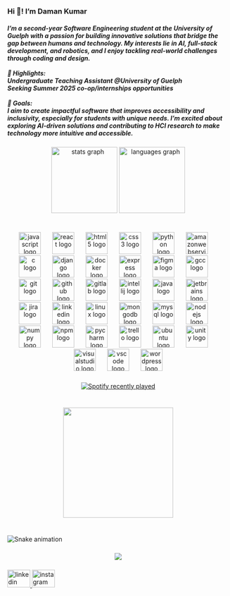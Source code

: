 <h3 align="left">Hi 👋! I’m Daman Kumar</h3><h5>I’m a second-year Software Engineering student at the University of Guelph with a passion for building innovative solutions that bridge the gap between humans and technology. My interests lie in AI, full-stack development, and robotics, and I enjoy tackling real-world challenges through coding and design.<br><br>🌟 Highlights:<br>Undergraduate Teaching Assistant @University of Guelph <br>Seeking Summer 2025 co-op/internships opportunities<br><br>🎯 Goals:<br>I aim to create impactful software that improves accessibility and inclusivity, especially for students with unique needs. I’m excited about exploring AI-driven solutions and contributing to HCI research to make technology more intuitive and accessible.</h5>

###

<div align="center">
  <img src="https://github-readme-stats.vercel.app/api?username=damnnDaman&hide_title=false&hide_rank=false&show_icons=true&include_all_commits=true&count_private=true&disable_animations=false&theme=dracula&locale=en&hide_border=false" height="150" alt="stats graph"  />
  <img src="https://github-readme-stats.vercel.app/api/top-langs?username=damnnDaman&locale=en&hide_title=false&layout=compact&card_width=320&langs_count=5&theme=dracula&hide_border=false" height="150" alt="languages graph"  />
</div>

###

<br clear="both">

<div align="center">
  <img src="https://cdn.jsdelivr.net/gh/devicons/devicon/icons/javascript/javascript-original.svg" height="50" alt="javascript logo"  />
  <img width="18" />
  <img src="https://cdn.jsdelivr.net/gh/devicons/devicon/icons/react/react-original.svg" height="50" alt="react logo"  />
  <img width="18" />
  <img src="https://cdn.jsdelivr.net/gh/devicons/devicon/icons/html5/html5-original.svg" height="50" alt="html5 logo"  />
  <img width="18" />
  <img src="https://cdn.jsdelivr.net/gh/devicons/devicon/icons/css3/css3-original.svg" height="50" alt="css3 logo"  />
  <img width="18" />
  <img src="https://cdn.jsdelivr.net/gh/devicons/devicon/icons/python/python-original.svg" height="50" alt="python logo"  />
  <img width="18" />

  <img src="https://cdn.jsdelivr.net/gh/devicons/devicon/icons/amazonwebservices/amazonwebservices-line-wordmark.svg" height="50" alt="amazonwebservices logo"  />
  <img width="18" />

  <img src="https://cdn.jsdelivr.net/gh/devicons/devicon/icons/c/c-original.svg" height="50" alt="c logo"  />
  <img width="18" />
  <img src="https://cdn.jsdelivr.net/gh/devicons/devicon/icons/django/django-plain.svg" height="50" alt="django logo"  />
  <img width="18" />
  <img src="https://cdn.jsdelivr.net/gh/devicons/devicon/icons/docker/docker-original.svg" height="50" alt="docker logo"  />
  <img width="18" />
  <img src="https://cdn.jsdelivr.net/gh/devicons/devicon/icons/express/express-original.svg" height="50" alt="express logo"  />
  <img width="18" />
  <img src="https://cdn.jsdelivr.net/gh/devicons/devicon/icons/figma/figma-original.svg" height="50" alt="figma logo"  />
  <img width="18" />
  <img src="https://cdn.jsdelivr.net/gh/devicons/devicon/icons/gcc/gcc-original.svg" height="50" alt="gcc logo"  />
  <img width="18" />
  <img src="https://cdn.jsdelivr.net/gh/devicons/devicon/icons/git/git-original.svg" height="50" alt="git logo"  />
  <img width="18" />
  <img src="https://cdn.jsdelivr.net/gh/devicons/devicon/icons/github/github-original.svg" height="50" alt="github logo"  />
  <img width="18" />
  <img src="https://cdn.jsdelivr.net/gh/devicons/devicon/icons/gitlab/gitlab-original.svg" height="50" alt="gitlab logo"  />
  <img width="18" />
  <img src="https://cdn.jsdelivr.net/gh/devicons/devicon/icons/intellij/intellij-original.svg" height="50" alt="intellij logo"  />
  <img width="18" />
  <img src="https://cdn.jsdelivr.net/gh/devicons/devicon/icons/java/java-original.svg" height="50" alt="java logo"  />
  <img width="18" />
  <img src="https://cdn.jsdelivr.net/gh/devicons/devicon/icons/jetbrains/jetbrains-original.svg" height="50" alt="jetbrains logo"  />
  <img width="18" />
  <img src="https://cdn.jsdelivr.net/gh/devicons/devicon/icons/jira/jira-original.svg" height="50" alt="jira logo"  />
  <img width="18" />
   <img src="https://cdn.jsdelivr.net/gh/devicons/devicon/icons/linkedin/linkedin-original.svg" height="50" alt="linkedin logo"  />
  <img width="18" />
  <img src="https://cdn.jsdelivr.net/gh/devicons/devicon/icons/linux/linux-original.svg" height="50" alt="linux logo"  />
  <img width="18" />
  <img src="https://cdn.jsdelivr.net/gh/devicons/devicon/icons/mongodb/mongodb-original.svg" height="50" alt="mongodb logo"  />
  <img width="18" />
  <img src="https://cdn.jsdelivr.net/gh/devicons/devicon/icons/mysql/mysql-original.svg" height="50" alt="mysql logo"  />
  <img width="18" />
  <img src="https://cdn.jsdelivr.net/gh/devicons/devicon/icons/nodejs/nodejs-original.svg" height="50" alt="nodejs logo"  />
  <img width="18" />
  <img src="https://cdn.jsdelivr.net/gh/devicons/devicon/icons/numpy/numpy-original.svg" height="50" alt="numpy logo"  />
  <img width="18" />
  <img src="https://cdn.jsdelivr.net/gh/devicons/devicon/icons/npm/npm-original-wordmark.svg" height="50" alt="npm logo"  />
  <img width="18" />
  <img src="https://cdn.jsdelivr.net/gh/devicons/devicon/icons/pycharm/pycharm-original.svg" height="50" alt="pycharm logo"  />
  <img width="18" />
  <img src="https://cdn.jsdelivr.net/gh/devicons/devicon/icons/trello/trello-plain.svg" height="50" alt="trello logo"  />
  <img width="18" />
  <img src="https://cdn.jsdelivr.net/gh/devicons/devicon/icons/ubuntu/ubuntu-plain.svg" height="50" alt="ubuntu logo"  />
  <img width="18" />
  <img src="https://cdn.jsdelivr.net/gh/devicons/devicon/icons/unity/unity-original.svg" height="50" alt="unity logo"  />
  <img width="18" />
  <img src="https://cdn.jsdelivr.net/gh/devicons/devicon/icons/visualstudio/visualstudio-plain.svg" height="50" alt="visualstudio logo"  />
  <img width="18" />
  <img src="https://cdn.jsdelivr.net/gh/devicons/devicon/icons/vscode/vscode-original.svg" height="50" alt="vscode logo"  />
  <img width="18" />
  <img src="https://cdn.jsdelivr.net/gh/devicons/devicon/icons/wordpress/wordpress-original.svg" height="50" alt="wordpress logo"  />
</div>


###

<div align="center">
  <a href="https://open.spotify.com/user/1ybdsu17inn15g69se8qz9jby">
    <img src="https://spotify-recently-played-readme.vercel.app/api?user=1ybdsu17inn15g69se8qz9jby&count=5" alt="Spotify recently played"  />
  </a>
</div>

###

###

<br clear="both">

<div align="center">
  <img height="250" src="https://camo.githubusercontent.com/d1e9733ec79822bcadf8b9a1035840ee511e2f022fe9f652cc163db23dc171d3/68747470733a2f2f6d656469612e67697068792e636f6d2f6d656469612f53576f536b4e36447854737a71494b4571762f67697068792e676966"  />
</div>

###

<br clear="both">

<img src="https://raw.githubusercontent.com/damnnDaman/damnnDaman/github/workflows/snake.yml" alt="Snake animation" />

###

<div align="left">
</div>



<div align="center">
  <img src="https://profile-counter.glitch.me/damnnDaman/count.svg?"  />
</div>



###

<div align="left">
  <a href="https://www.linkedin.com/in/damankumar/" target="_blank">
    <img src="https://raw.githubusercontent.com/maurodesouza/profile-readme-generator/master/src/assets/icons/social/linkedin/default.svg" width="52" height="40" alt="linkedin logo"  />
  </a>
  <a href="https://www.instagram.com/_damman__/" target="_blank">
    <img src="https://raw.githubusercontent.com/maurodesouza/profile-readme-generator/master/src/assets/icons/social/instagram/default.svg" width="52" height="40" alt="instagram logo"  />
  </a>
</div>

###

